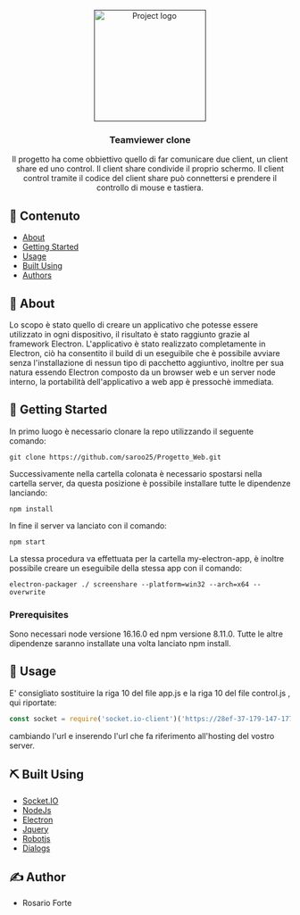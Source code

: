 <p align="center">
  <a href="" rel="noopener">
 <img width=200px height=200px src="https://cdn-icons-png.flaticon.com/512/1322/1322086.png" alt="Project logo"></a>
</p>

<h3 align="center">Teamviewer clone</h3>



<p align="center"> Il progetto ha come obbiettivo quello di far comunicare due client, un client share ed uno control.
Il client share condivide il proprio schermo. Il client control tramite il codice del client share può connettersi e prendere il controllo di mouse e tastiera.
    <br> 
</p>

## 📝 Contenuto

- [About](#about)
- [Getting Started](#getting_started)
- [Usage](#usage)
- [Built Using](#built_using)
- [Authors](#authors)

## 🧐 About <a name = "about"></a>

Lo scopo è stato quello di creare un applicativo che potesse essere utilizzato in ogni dispositivo, il risultato è stato raggiunto grazie al framework Electron.
L'applicativo è stato realizzato completamente in Electron, ciò ha consentito il build di un eseguibile che è possibile avviare senza l'installazione di nessun tipo di pacchetto aggiuntivo, inoltre per sua natura essendo Electron composto da un browser web e un server node interno, la portabilità dell'applicativo a web app è pressochè immediata.


## 🏁 Getting Started <a name = "getting_started"></a>

In primo luogo è necessario clonare la repo utilizzando il seguente comando: 
```
git clone https://github.com/saroo25/Progetto_Web.git
```

Successivamente nella cartella colonata è necessario spostarsi nella cartella server, da questa posizione è possibile installare tutte le dipendenze lanciando:
```
npm install
```
In fine il server va lanciato con il comando:
```
npm start
```
La stessa procedura va effettuata per la cartella my-electron-app, è inoltre possibile creare un eseguibile della stessa app con il comando:
```
electron-packager ./ screenshare --platform=win32 --arch=x64 --overwrite
```



### Prerequisites

Sono necessari node versione 16.16.0 ed npm versione 8.11.0.
Tutte le altre dipendenze saranno installate una volta lanciato npm install.

## 🎈 Usage <a name="usage"></a>

E' consigliato sostituire la riga 10 del file app.js e la riga 10 del file control.js , qui riportate:
```javascript
const socket = require('socket.io-client')('https://28ef-37-179-147-177.eu.ngrok.io',{transports: ['websocket']});
```
cambiando l'url e inserendo l'url che fa riferimento all'hosting del vostro server.

## ⛏️ Built Using <a name = "built_using"></a>

- [Socket.IO](https://socket.io/) 
- [NodeJs](https://nodejs.org/en/)
- [Electron](https://www.electronjs.org/)
- [Jquery](https://jquery.com/)
- [Robotjs](http://robotjs.io/)
- [Dialogs](https://github.com/jameskyburz/dialogs)

## ✍️ Author <a name = "authors"></a>

- Rosario Forte

